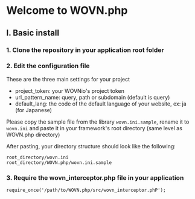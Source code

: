# Welcome to WOVN.php

## I. Basic install
### 1. Clone the repository in your application root folder
### 2. Edit the configuration file
These are the three main settings for your project
 - project_token: your WOVNio's project token
 - url_pattern_name: query, path or subdomain (default is query)
 - default_lang: the code of the default language of your website, ex: ja (for Japanese)

Please copy the sample file from the library `wovn.ini.sample`, rename it to `wovn.ini` and paste it in your framework's root directory (same level as WOVN.php directory)

After pasting, your directory structure should look like the following:
```
root_directory/wovn.ini
root_directory/WOVN.php/wovn.ini.sample
```

### 3. Require the wovn_interceptor.php file in your application
 `require_once('/path/to/WOVN.php/src/wovn_interceptor.phP');`
<!--
## Composer install
### 1. Require the package in your composer.json file
```
require: {
    "WOVNio/WOVN.php": "*"
}
```
### 2. Edit the configuration file
These are the two main settings for your project
 - project_token: your WOVNio's project token
 - url_pattern: query, path or subdomain (default is query)
 - default_lang: the code of the default language of your website, ex: ja (for Japanese)

Please copy the sample file from the library `wovn.ini.sample`, rename it as `wovn.ini` and paste it on your framework root directory (same level as WOVN.php directory)
-->
